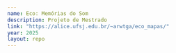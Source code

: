 ```yaml
---
name: Eco: Memórias do Som
description: Projeto de Mestrado
link: "https://alice.ufsj.edu.br/~arwtga/eco_mapas/"
year: 2025
layout: repo
---
```

